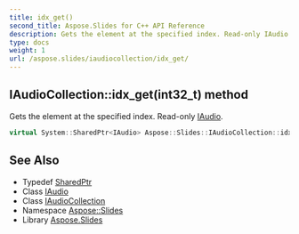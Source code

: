 ```yaml
---
title: idx_get()
second_title: Aspose.Slides for C++ API Reference
description: Gets the element at the specified index. Read-only IAudio.
type: docs
weight: 1
url: /aspose.slides/iaudiocollection/idx_get/
---
```

## IAudioCollection::idx_get(int32_t) method


Gets the element at the specified index. Read-only [IAudio](../../iaudio/).

```cpp
virtual System::SharedPtr<IAudio> Aspose::Slides::IAudioCollection::idx_get(int32_t index)=0
```

## See Also

* Typedef [SharedPtr](../../../system/sharedptr/)
* Class [IAudio](../../iaudio/)
* Class [IAudioCollection](../)
* Namespace [Aspose::Slides](../../)
* Library [Aspose.Slides](../../../)